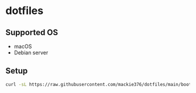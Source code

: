 # dotfiles

## Supported OS

- macOS
- Debian server

## Setup

```sh
curl -sL https://raw.githubusercontent.com/mackie376/dotfiles/main/bootstrap.sh | bash
```
